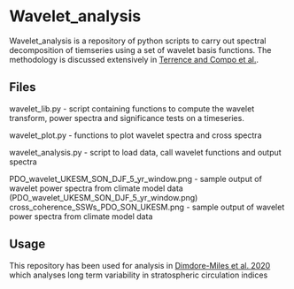 # Wavelet_analysis

Wavelet_analysis is a repository of python scripts to carry out spectral decomposition
of tiemseries using a set of wavelet basis functions. The methodology is 
discussed extensively in [Terrence and Compo et al.](https://psl.noaa.gov/people/gilbert.p.compo/Torrence_compo1998.pdf).


## Files

wavelet_lib.py - script containing functions to compute the wavelet transform, power spectra and significance tests on a timeseries.

wavelet_plot.py - functions to plot wavelet spectra and cross spectra

wavelet_analysis.py - script to load data, call wavelet functions and output spectra

PDO_wavelet_UKESM_SON_DJF_5_yr_window.png - sample output of wavelet power spectra from climate model data
(PDO_wavelet_UKESM_SON_DJF_5_yr_window.png)
cross_coherence_SSWs_PDO_SON_UKESM.png - sample output of wavelet power spectra from climate model data


## Usage

This repository has been used for analysis in [Dimdore-Miles et al. 2020](https://wcd.copernicus.org/preprints/wcd-2020-56/) which analyses long term variability in stratospheric circulation indices
